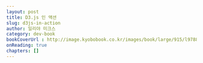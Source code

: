 ```yaml
---
layout: post
title: D3.js 인 액션
slug: d3js-in-action 
author: 일리야 미크스
category: dev-book
bookCoverUrl : http://image.kyobobook.co.kr/images/book/large/915/l9788968482915.jpg
onReading: true
chapters: []
---
```

